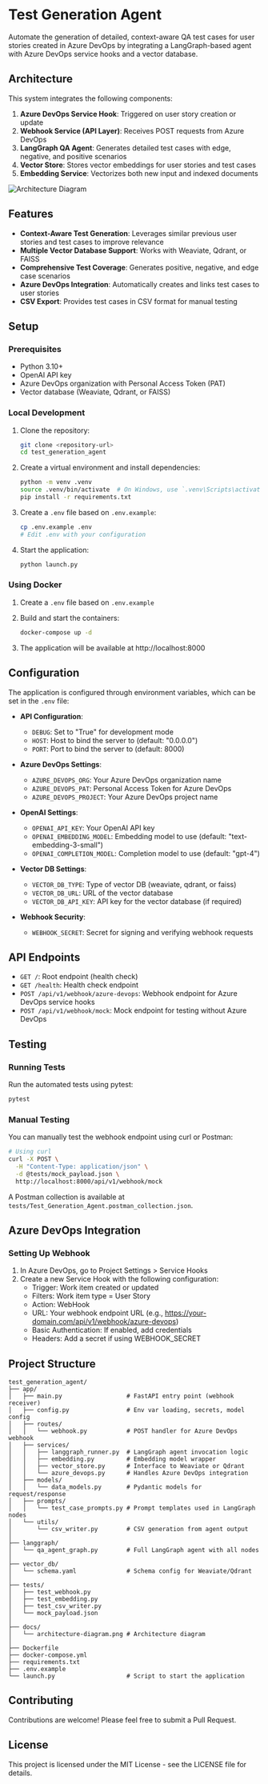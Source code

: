 # Test Generation Agent

Automate the generation of detailed, context-aware QA test cases for user stories created in Azure DevOps by integrating a LangGraph-based agent with Azure DevOps service hooks and a vector database.

## Architecture

This system integrates the following components:

1. **Azure DevOps Service Hook**: Triggered on user story creation or update
2. **Webhook Service (API Layer)**: Receives POST requests from Azure DevOps
3. **LangGraph QA Agent**: Generates detailed test cases with edge, negative, and positive scenarios
4. **Vector Store**: Stores vector embeddings for user stories and test cases
5. **Embedding Service**: Vectorizes both new input and indexed documents

![Architecture Diagram](docs/architecture-diagram.png)

## Features

- **Context-Aware Test Generation**: Leverages similar previous user stories and test cases to improve relevance
- **Multiple Vector Database Support**: Works with Weaviate, Qdrant, or FAISS
- **Comprehensive Test Coverage**: Generates positive, negative, and edge case scenarios
- **Azure DevOps Integration**: Automatically creates and links test cases to user stories
- **CSV Export**: Provides test cases in CSV format for manual testing

## Setup

### Prerequisites

- Python 3.10+
- OpenAI API key
- Azure DevOps organization with Personal Access Token (PAT)
- Vector database (Weaviate, Qdrant, or FAISS)

### Local Development

1. Clone the repository:
   ```bash
   git clone <repository-url>
   cd test_generation_agent
   ```

2. Create a virtual environment and install dependencies:
   ```bash
   python -m venv .venv
   source .venv/bin/activate  # On Windows, use `.venv\Scripts\activate`
   pip install -r requirements.txt
   ```

3. Create a `.env` file based on `.env.example`:
   ```bash
   cp .env.example .env
   # Edit .env with your configuration
   ```

4. Start the application:
   ```bash
   python launch.py
   ```

### Using Docker

1. Create a `.env` file based on `.env.example`

2. Build and start the containers:
   ```bash
   docker-compose up -d
   ```

3. The application will be available at http://localhost:8000

## Configuration

The application is configured through environment variables, which can be set in the `.env` file:

- **API Configuration**:
  - `DEBUG`: Set to "True" for development mode
  - `HOST`: Host to bind the server to (default: "0.0.0.0")
  - `PORT`: Port to bind the server to (default: 8000)

- **Azure DevOps Settings**:
  - `AZURE_DEVOPS_ORG`: Your Azure DevOps organization name
  - `AZURE_DEVOPS_PAT`: Personal Access Token for Azure DevOps
  - `AZURE_DEVOPS_PROJECT`: Your Azure DevOps project name

- **OpenAI Settings**:
  - `OPENAI_API_KEY`: Your OpenAI API key
  - `OPENAI_EMBEDDING_MODEL`: Embedding model to use (default: "text-embedding-3-small")
  - `OPENAI_COMPLETION_MODEL`: Completion model to use (default: "gpt-4")

- **Vector DB Settings**:
  - `VECTOR_DB_TYPE`: Type of vector DB (weaviate, qdrant, or faiss)
  - `VECTOR_DB_URL`: URL of the vector database
  - `VECTOR_DB_API_KEY`: API key for the vector database (if required)

- **Webhook Security**:
  - `WEBHOOK_SECRET`: Secret for signing and verifying webhook requests

## API Endpoints

- `GET /`: Root endpoint (health check)
- `GET /health`: Health check endpoint
- `POST /api/v1/webhook/azure-devops`: Webhook endpoint for Azure DevOps service hooks
- `POST /api/v1/webhook/mock`: Mock endpoint for testing without Azure DevOps

## Testing

### Running Tests

Run the automated tests using pytest:

```bash
pytest
```

### Manual Testing

You can manually test the webhook endpoint using curl or Postman:

```bash
# Using curl
curl -X POST \
  -H "Content-Type: application/json" \
  -d @tests/mock_payload.json \
  http://localhost:8000/api/v1/webhook/mock
```

A Postman collection is available at `tests/Test_Generation_Agent.postman_collection.json`.

## Azure DevOps Integration

### Setting Up Webhook

1. In Azure DevOps, go to Project Settings > Service Hooks
2. Create a new Service Hook with the following configuration:
   - Trigger: Work item created or updated
   - Filters: Work item type = User Story
   - Action: WebHook
   - URL: Your webhook endpoint URL (e.g., https://your-domain.com/api/v1/webhook/azure-devops)
   - Basic Authentication: If enabled, add credentials
   - Headers: Add a secret if using WEBHOOK_SECRET

## Project Structure

```
test_generation_agent/
├── app/
│   ├── main.py                  # FastAPI entry point (webhook receiver)
│   ├── config.py                # Env var loading, secrets, model config
│   ├── routes/
│   │   └── webhook.py           # POST handler for Azure DevOps webhook
│   ├── services/
│   │   ├── langgraph_runner.py  # LangGraph agent invocation logic
│   │   ├── embedding.py         # Embedding model wrapper
│   │   ├── vector_store.py      # Interface to Weaviate or Qdrant
│   │   └── azure_devops.py      # Handles Azure DevOps integration
│   ├── models/
│   │   └── data_models.py       # Pydantic models for request/response
│   ├── prompts/
│   │   └── test_case_prompts.py # Prompt templates used in LangGraph nodes
│   └── utils/
│       └── csv_writer.py        # CSV generation from agent output
│
├── langgraph/
│   └── qa_agent_graph.py        # Full LangGraph agent with all nodes
│
├── vector_db/
│   └── schema.yaml              # Schema config for Weaviate/Qdrant
│
├── tests/
│   ├── test_webhook.py
│   ├── test_embedding.py
│   ├── test_csv_writer.py
│   └── mock_payload.json
│
├── docs/
│   └── architecture-diagram.png # Architecture diagram
│
├── Dockerfile
├── docker-compose.yml
├── requirements.txt
├── .env.example
└── launch.py                    # Script to start the application
```

## Contributing

Contributions are welcome! Please feel free to submit a Pull Request.

## License

This project is licensed under the MIT License - see the LICENSE file for details.
